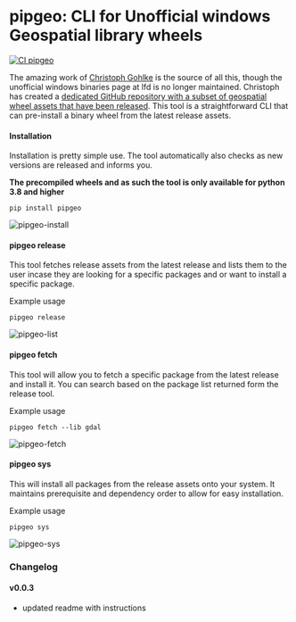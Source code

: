 # pipgeo: CLI for Unofficial windows Geospatial library wheels

[![CI pipgeo](https://github.com/samapriya/pipgeo/actions/workflows/CI.yml/badge.svg)](https://github.com/samapriya/pipgeo/actions/workflows/CI.yml)

The amazing work of [Christoph Gohlke](https://www.cgohlke.com/) is the source of all this, though the unofficial windows binaries page at lfd is no longer maintained. Christoph has created a [dedicated GitHub repository with a subset of geospatial wheel assets that have been released](https://github.com/cgohlke/geospatial.whl). This tool is a straightforward CLI that can pre-install a binary wheel from the latest release assets.

#### Installation

Installation is pretty simple use. The tool automatically also checks as new versions are released and informs you.

**The precompiled wheels and as such the tool is only available for python 3.8 and higher**

```
pip install pipgeo
```

![pipgeo-install](https://user-images.githubusercontent.com/6677629/212253241-0bed60f5-c83b-4fbb-b79d-b63d543eb928.gif)

#### pipgeo release
This tool fetches release assets from the latest release and lists them to the user incase they are looking for a specific packages and or want to install a specific package.

Example usage

```
pipgeo release
```

![pipgeo-list](https://user-images.githubusercontent.com/6677629/212253240-1d928f64-9004-4254-b80c-0b3b08a01437.gif)

#### pipgeo fetch
This tool will allow you to fetch a specific package from the latest release and install it. You can search based on the package list returned form the release tool.

Example usage

```
pipgeo fetch --lib gdal
```

![pipgeo-fetch](https://user-images.githubusercontent.com/6677629/212253239-9a9381e7-fe2d-4008-a4a4-8418fa687597.gif)

#### pipgeo sys
This will install all packages from the release assets onto your system. It maintains prerequisite and dependency order to allow for easy installation.

Example usage

```
pipgeo sys
```

![pipgeo-sys](https://user-images.githubusercontent.com/6677629/212253237-9bbd32c0-3312-4a8b-8661-887f7422b45b.gif)

### Changelog

#### v0.0.3
- updated readme with instructions
